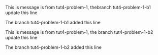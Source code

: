 
This is message is from tut4-problem-1, thebranch tut4-problem-1-b1 update this line

The branch tut4-problem-1-b1 added this line

This is message is from tut4-problem-1, the branch tut4-problem-1-b2 update this line

The branch tut4-problem-1-b2 added this line

